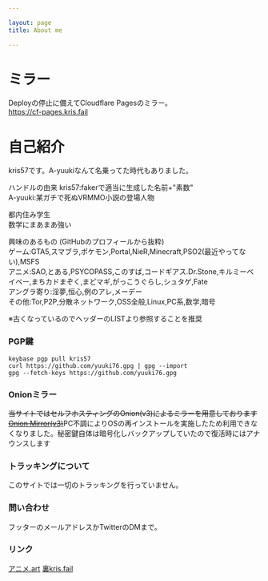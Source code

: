 ```yaml
---

layout: page
title: About me

---
```


# ミラー

Deployの停止に備えてCloudflare Pagesのミラー。  
<https://cf-pages.kris.fail>

# 自己紹介

kris57です。A-yuukiなんて名乗ってた時代もありました。

ハンドルの由来 
kris57:fakerで適当に生成した名前+"素数"  
A-yuuki:某ガチで死ぬVRMMO小説の登場人物  

都内住み学生  
数学にまあまあ強い

興味のあるもの (GitHubのプロフィールから抜粋)  
ゲーム:GTA5,スマブラ,ポケモン,Portal,NieR,Minecraft,PSO2(最近やってない),MSFS  
アニメ:SAO,とある,PSYCOPASS,このすば,コードギアス.Dr.Stone,キルミーベイベー,まちカドまぞく,まどマギ,がっこうぐらし,シュタゲ,Fate  
アングラ寄り:淫夢,恒心,例のアレ,メーデー  
その他:Tor,P2P,分散ネットワーク,OSS全般,Linux,PC系,数学,暗号  

※古くなっているのでヘッダーのLISTより参照することを推奨

### PGP鍵

```shell
keybase pgp pull kris57
curl https://github.com/yuuki76.gpg | gpg --import
gpg --fetch-keys https://github.com/yuuki76.gpg
```

### Onionミラー

~~当サイトではセルフホスティングのOnion(v3)によるミラーを用意しております [Onion Mirror(v3)](http://kris57xeegb7q5mxrigcmnnjryrdkecfsjolya5m7jf6gyj3ff24hlyd.onion/)~~PC不調によりOSの再インストールを実施したため利用できなくなりました。秘密鍵自体は暗号化しバックアップしていたので復活時にはアナウンスします

### トラッキングについて

このサイトでは一切のトラッキングを行っていません。

### 問い合わせ

フッターのメールアドレスかTwitterのDMまで。

### リンク

[アニメ.art](https://%E3%82%A2%E3%83%8B%E3%83%A1.art)
[裏kris.fail](https://darknet.kris.fail)
